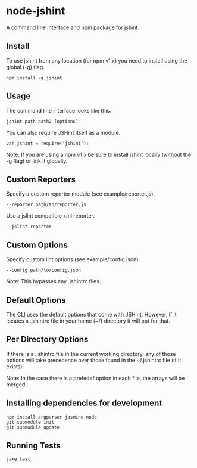 # node-jshint

A command line interface and npm package for jshint.

## Install

To use jshint from any location (for npm v1.x) you need to install using the global (-g) flag. 

    npm install -g jshint

## Usage

The command line interface looks like this.

    jshint path path2 [options]

You can also require JSHint itself as a module.

    var jshint = require('jshint');

Note: If you are using a npm v1.x be sure to install jshint locally (without the -g flag) or link it globally.

## Custom Reporters

Specify a custom reporter module (see example/reporter.js).

    --reporter path/to/reporter.js

Use a jslint compatible xml reporter.

    --jslint-reporter

## Custom Options

Specify custom lint options (see example/config.json).

    --config path/to/config.json

Note: This bypasses any .jshintrc files.

## Default Options

The CLI uses the default options that come with JSHint. However, if it locates a .jshintrc file in your home (~/) directory it will opt for that.

## Per Directory Options

If there is a .jshintrc file in the current working directory, any of those options will take precedence over those found in the ~/.jshintrc file (if it exists).

Note: In the case there is a prefedef option in each file, the arrays will be merged.

## Installing dependencies for development

    npm install argparser jasmine-node
    git submodule init
    git submodule update

## Running Tests

    jake test

